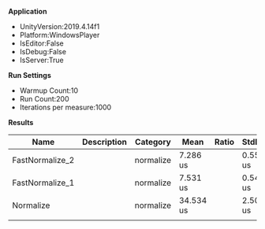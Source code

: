 **Application**
- UnityVersion:2019.4.14f1
- Platform:WindowsPlayer
- IsEditor:False
- IsDebug:False
- IsServer:True

**Run Settings**
- Warmup Count:10
- Run Count:200
- Iterations per measure:1000


**Results**

| Name            | Description | Category  |      Mean | Ratio |   StdDev | StdError |       min |       max |
|-----------------|-------------|-----------|-----------|-------|----------|----------|-----------|-----------|
| FastNormalize_2 |             | normalize |  7.286 us |       | 0.556 us | 0.039 us |  6.490 us |  9.185 us |
| FastNormalize_1 |             | normalize |  7.531 us |       | 0.541 us | 0.038 us |  6.693 us |  9.089 us |
| Normalize       |             | normalize | 34.534 us |       | 2.503 us | 0.177 us | 32.361 us | 63.674 us |
|                 |             |           |           |       |          |          |           |           |
